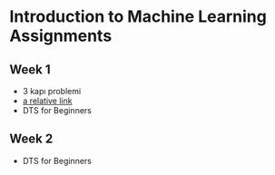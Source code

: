 # Introduction to Machine Learning Assignments
## Week 1
* 3 kapı problemi
* [a relative link](3_kapı_poblemi.ipynb)
* DTS for Beginners
## Week 2
* DTS for Beginners
